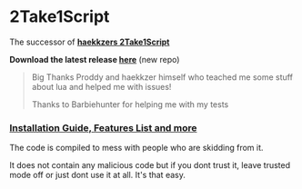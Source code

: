 # 2Take1Script

The successor of [**haekkzers 2Take1Script**](https://github.com/haekkzer/2Take1Script)

**Download the latest release [**here**](https://github.com/DmK1337/2Take1Script/releases/latest)** (new repo)

> Big Thanks Proddy and haekkzer himself who teached me some stuff about lua and helped me with issues!
>
> Thanks to Barbiehunter for helping me with my tests

### [**Installation Guide, Features List and more**](https://github.com/DemonKiya/2Take1Script-Revive/wiki)

The code is compiled to mess with people who are skidding from it.

It does not contain any malicious code but if you dont trust it, leave trusted mode off or just dont use it at all. It's that easy.

